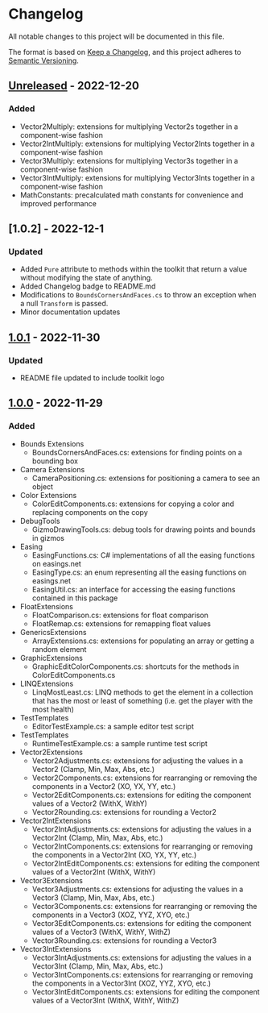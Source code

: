 # Changelog

All notable changes to this project will be documented in this file.

The format is based on [Keep a Changelog](https://keepachangelog.com/en/1.0.0/),
and this project adheres to [Semantic Versioning](https://semver.org/spec/v2.0.0.html).

## [Unreleased] - 2022-12-20
### Added
- Vector2Multiply: extensions for multiplying Vector2s together in a component-wise fashion
- Vector2IntMultiply: extensions for multiplying Vector2Ints together in a component-wise fashion
- Vector3Multiply: extensions for multiplying Vector3s together in a component-wise fashion
- Vector3IntMultiply: extensions for multiplying Vector3Ints together in a component-wise fashion
- MathConstants: precalculated math constants for convenience and improved performance

## [1.0.2] - 2022-12-1
### Updated
- Added `Pure` attribute to methods within the toolkit that return a value without modifying the state of anything.
- Added Changelog badge to README.md
- Modifications to `BoundsCornersAndFaces.cs` to throw an exception when a null `Transform` is passed.
- Minor documentation updates

## [1.0.1] - 2022-11-30
### Updated
- README file updated to include toolkit logo

## [1.0.0] - 2022-11-29

### Added
- Bounds Extensions
  - BoundsCornersAndFaces.cs: extensions for finding points on a bounding box
- Camera Extensions
  - CameraPositioning.cs: extensions for positioning a camera to see an object
- Color Extensions
  - ColorEditComponents.cs: extensions for copying a color and replacing components on the copy
- DebugTools
  - GizmoDrawingTools.cs: debug tools for drawing points and bounds in gizmos
- Easing
  - EasingFunctions.cs: C# implementations of all the easing functions on easings.net
  - EasingType.cs: an enum representing all the easing functions on easings.net
  - EasingUtil.cs: an interface for accessing the easing functions contained in this package 
- FloatExtensions
  - FloatComparison.cs: extensions for float comparison
  - FloatRemap.cs: extensions for remapping float values
- GenericsExtensions
  - ArrayExtensions.cs: extensions for populating an array or getting a random element
- GraphicExtensions
  - GraphicEditColorComponents.cs: shortcuts for the methods in ColorEditComponents.cs
- LINQExtensions
  - LinqMostLeast.cs: LINQ methods to get the element in a collection that has the most or least of something (i.e. get the player with the most health)
- TestTemplates
  - EditorTestExample.cs: a sample editor test script
- TestTemplates
  - RuntimeTestExample.cs: a sample runtime test script
- Vector2Extensions
  - Vector2Adjustments.cs: extensions for adjusting the values in a Vector2 (Clamp, Min, Max, Abs, etc.)
  - Vector2Components.cs: extensions for rearranging or removing the components in a Vector2 (XO, YX, YY, etc.)
  - Vector2EditComponents.cs: extensions for editing the component values of a Vector2 (WithX, WithY)
  - Vector2Rounding.cs: extensions for rounding a Vector2
- Vector2IntExtensions
  - Vector2IntAdjustments.cs: extensions for adjusting the values in a Vector2Int (Clamp, Min, Max, Abs, etc.)
  - Vector2IntComponents.cs: extensions for rearranging or removing the components in a Vector2Int (XO, YX, YY, etc.)
  - Vector2IntEditComponents.cs: extensions for editing the component values of a Vector2Int (WithX, WithY)
- Vector3Extensions
  - Vector3Adjustments.cs: extensions for adjusting the values in a Vector3 (Clamp, Min, Max, Abs, etc.)
  - Vector3Components.cs: extensions for rearranging or removing the components in a Vector3 (XOZ, YYZ, XYO, etc.)
  - Vector3EditComponents.cs: extensions for editing the component values of a Vector3 (WithX, WithY, WithZ)
  - Vector3Rounding.cs: extensions for rounding a Vector3
- Vector3IntExtensions
  - Vector3IntAdjustments.cs: extensions for adjusting the values in a Vector3Int (Clamp, Min, Max, Abs, etc.)
  - Vector3IntComponents.cs: extensions for rearranging or removing the components in a Vector3Int (XOZ, YYZ, XYO, etc.)
  - Vector3IntEditComponents.cs: extensions for editing the component values of a Vector3Int (WithX, WithY, WithZ)


[unreleased]: https://github.com/RHKasper/com.rhkasper.rk-unity-toolkit/compare/main...develop
[1.0.1]: https://github.com/RHKasper/com.rhkasper.rk-unity-toolkit/releases/tag/1.0.2
[1.0.1]: https://github.com/RHKasper/com.rhkasper.rk-unity-toolkit/releases/tag/1.0.1
[1.0.0]: https://github.com/RHKasper/com.rhkasper.rk-unity-toolkit/releases/tag/1.0.0
